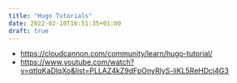 ```yaml
---
title: "Hugo Tutorials"
date: 2022-02-10T16:51:35+01:00
draft: true
---
```


- https://cloudcannon.com/community/learn/hugo-tutorial/
- https://www.youtube.com/watch?v=qtIqKaDlqXo&list=PLLAZ4kZ9dFpOnyRlyS-liKL5ReHDcj4G3
